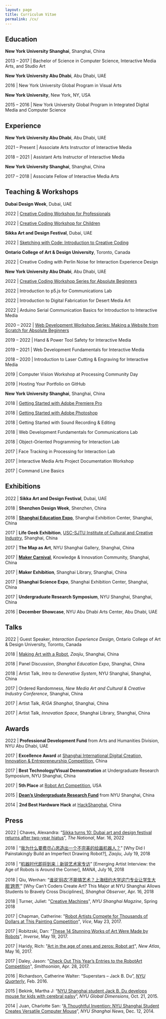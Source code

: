 ```yaml
---
layout: page
title: Curriculum Vitae
permalink: /cv/
---
```


## Education 

**New York University Shanghai**, Shanghai, China

2013 – 2017 \| Bachelor of Science in Computer Science, Interactive Media Arts, and Studio Art

**New York University Abu Dhabi**, Abu Dhabi, UAE

2016 \| New York University Global Program in Visual Arts

**New York University**, New York, NY, USA

2015 – 2016 \| New York University Global Program in Integrated Digital Media and Computer Science

## Experience

**New York University Abu Dhabi**, Abu Dhabi, UAE

2021 – Present \| Associate Arts Instructor of Interactive Media

2018 – 2021 \| Assistant Arts Instructor of Interactive Media

**New York University Shanghai**, Shanghai, China

2017 – 2018 \| Associate Fellow of Interactive Media Arts

## Teaching & Workshops

**Dubai Design Week**, Dubai, UAE

2022 \| [Creative Coding Workshop for Professionals](https://www.dubaidesignweek.ae/programme/2022/creative-coding-2/)

2022 \| [Creative Coding Workshop for Children](https://www.dubaidesignweek.ae/programme/2022/creative-coding/)

**Sikka Art and Design Festival**, Dubai, UAE

2022 \| [Sketching with Code: Introduction to Creative Coding](https://sikkartandesign.com/Creative-Coding-Workshop)

**Ontario College of Art & Design University**, Toronto, Canada

2022 \| Creative Coding with Perlin Noise for Interaction Experience Design

**New York University Abu Dhabi**, Abu Dhabi, UAE

2022 \| [Creative Coding Workshop Series for Absolute Beginners](https://youtube.com/playlist?list=PLUbmjnHkwarjjZ7qHHyZlrhnVije58S_L)

2022 \| Introduction to p5.js for Communications Lab

2022 \| Introduction to Digital Fabrication for Desert Media Art

2022 \| Arduino Serial Communication Basics for Introduction to Interactive Media

2020 – 2022 \| [Web Development Workshop Series: Making a Website from Scratch for Absolute Beginners](https://github.com/jackbdu/web-dev-workshop)

2019 – 2022 \| Hand & Power Tool Safety for Interactive Media

2019 – 2021 \| Web Development Fundamentals for Interactive Media

2018 – 2020 \| Introduction to Laser Cutting & Engraving for Interactive Media

2019 \| Computer Vision Workshop at Processing Community Day

2019 \| Hosting Your Portfolio on GitHub

**New York University Shanghai**, Shanghai, China

2018 \| [Getting Started with Adobe Premiere Pro](/teaching/getting-started-with-premiere/)

2018 \| [Getting Started with Adobe Photoshop](/teaching/getting-started-with-photoshop/)

2018 \| Getting Started with Sound Recording & Editing

2018 \| Web Development Fundamentals for Communications Lab

2018 \| Object-Oriented Programming for Interaction Lab

2017 \| Face Tracking in Processing for Interaction Lab

2017 \| Interactive Media Arts Project Documentation Workshop

2017 \| Command Line Basics

## Exhibitions

2022 \| **Sikka Art and Design Festival**, Dubai, UAE

2018 \| **Shenzhen Design Week**, Shenzhen, China

2018 \| **[Shanghai Education Expo](https://shanghai.nyu.edu/cn/news/yi-zhu-jiao-yu)**, Shanghai Exhibition Center, Shanghai, China

2017 \| **Life Geek Exhibition**, [USC-SJTU Institute of Cultural and Creative Industry](https://icci.sjtu.edu.cn/en), Shanghai, China

2017 \| **The Map as Art**, NYU Shanghai Gallery, Shanghai, China

2017 \| **[Maker Carnival](http://www.makercarnival.org)**, Knowledge & Innovation Community, Shanghai, China

2017 \| **Maker Exhibition**, Shanghai Library, Shanghai, China

2017 \| **Shanghai Science Expo**, Shanghai Exhibition Center, Shanghai, China

2017 \| **Undergraduate Research Symposium**, NYU Shanghai, Shanghai, China

2016 \| **December Showcase**, NYU Abu Dhabi Arts Center, Abu Dhabi, UAE

## Talks

2022 \| Guest Speaker, _Interaction Experience Design_, Ontario College of Art & Design University, Toronto, Canada

2018 \| [Making Art with a Robot](https://www.bilibili.com/video/av27211915/), _Zaojiu_, Shanghai, China

2018 \| Panel Discussion, _Shanghai Education Expo_, Shanghai, China

2018 \| Artist Talk, _Intro to Generative System_, NYU Shanghai, Shanghai, China

2017 \| Ordered Randomness, _New Media Art and Cultural & Creative Industry Conference_, Shanghai, China

2017 \| Artist Talk, _R/GA Shanghai_, Shanghai, China

2017 \| Artist Talk, _Innovation Space_, Shanghai Library, Shanghai, China

## Awards

2022 \| **Professional Development Fund** from Arts and Humanities Division, NYU Abu Dhabi, UAE

2017 \| **Excellence Award** at [Shanghai International Digital Creation, Innovation & Entrepreneurship Competition](https://v.qq.com/x/page/a0620ky9lbx.html), China

2017 \| **Best Technology/Visual Demonstration** at Undergraduate Research Symposium, NYU Shanghai, China

2017 \| **5th Place** at [Robot Art Competition](https://robotart.org/2017-winners/), USA

2015 \| **[Dean’s Undergraduate Research Fund](https://shanghai.nyu.edu/academics/undergraduate-research)** from NYU Shanghai, China

2014 \| **2nd Best Hardware Hack** at [HackShanghai](http://2014.hackshanghai.com), China

## Press

2022 \| Chaves, Alexandra: “[Sikka turns 10: Dubai art and design festival returns after two-year hiatus](https://www.thenationalnews.com/arts-culture/art/2022/03/16/sikka-turns-10-dubai-art-and-design-festival-returns-after-two-year-hiatus/)”, _The National_, Mar. 16, 2022

2018 \| “[我为什么要费尽心思造出一个不完美的绘画机器人？](https://mp.weixin.qq.com/s/ZiTIpNLR9Vm13mw_fxWhGQ)” [Why Did I Painstakingly Build an Imperfect Drawing Robot?], _Zaojiu_, July 19, 2018

2018 \| “[机器时代即将到来｜新锐艺术家专访](https://mp.weixin.qq.com/s/4yy7EwKfEpMtOzV7RD5VsA)” [Emerging Artist Interview: the Age of Robots is Around the Corner], _MANA_, July 16, 2018

2018 \| Qiu, Wenhan: “[谁说‘码农’不能搞艺术？上海纽约大学这门专业让学生大胆‘跨界’](https://www.shobserver.com/ydzx/html/86265.html)” [Why Can’t Coders Create Art? This Major at NYU Shanghai Allows Students to Bravely Cross Disciplines], _Shanghai Observer_, Apr. 16, 2018

2018 \| Turner, Juliet: "[Creative Machines](https://cdn.shanghai.nyu.edu/sites/default/files/nyush_spring2018_english.pdf)", _NYU Shanghai Magzine_, Spring 2018

2017 \| Chapman, Catherine: "[Robot Artists Compete for Thousands of Dollars at This Painting Competition](https://creators.vice.com/en_au/article/xwqk3n/robot-artists-compete-for-thousands-of-dollars-at-this-painting-competition)", _Vice_, May 23, 2017.

2017 \| Robitzski, Dan: "[These 14 Stunning Works of Art Were Made by Robots](https://www.inverse.com/article/31847-2017-robot-art-competition-winners)", _Inverse_, May 19, 2017.

2017 \| Haridy, Rich: "[Art in the age of ones and zeros: Robot art](https://newatlas.com/art-ones-and-zeros-robotart-painting/49538/)", _New Atlas_, May 16, 2017.

2017 \| Daley, Jason: "[Check Out This Year’s Entries to the RobotArt Competition](https://www.smithsonianmag.com/smart-news/check-out-entries-years-robotart-competition-180963071/#PibviKXRXsyu1Sq7.99)", _Smithsonian_, Apr. 28, 2017.

2016 \| Richardson, Catherine Walter: “Superstars – Jack B. Du”, _[NYU Quarterly](https://www.nyu.edu/employees/resources-and-services/media-and-communications/marketing-communications/nyu-q-and-meet-nyu.html)_, Feb. 2016.

2015 \| Bekink, Martha J: “[NYU Shanghai student Jack B. Du develops mouse for kids with cerebral palsy](https://wp.nyu.edu/global_dimensions/2015/10/21/nyu-shanghai-student-jack-b-du-develops-mouse-for-kids-with-cerebral-palsy/)”, _NYU Global Dimensions_, Oct. 21, 2015.

2014 \| Juan, Charlotte San: “[A Thoughtful Invention: NYU Shanghai Student Creates Versatile Computer Mouse](https://shanghai.nyu.edu/news/joy-mouse)”, _NYU Shanghai News_, Dec. 12, 2014.
